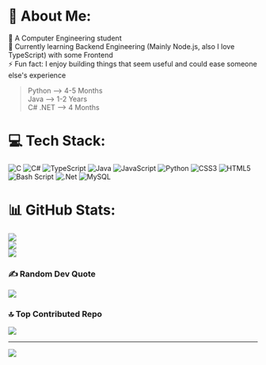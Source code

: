 # 💫 About Me:
🔭 A Computer Engineering student<br>
🌱 Currently learning Backend Engineering (Mainly Node.js, also I love TypeScript) with some Frontend<br>
⚡ Fun fact: I enjoy building things that seem useful and could ease someone else's experience<br>

> Python --> 4-5 Months<br>
> Java --> 1-2 Years<br>
> C# .NET --> 4 Months<br>

# 💻 Tech Stack:
![C](https://img.shields.io/badge/c-%2300599C.svg?style=for-the-badge&logo=c&logoColor=white) ![C#](https://img.shields.io/badge/c%23-%23239120.svg?style=for-the-badge&logo=csharp&logoColor=white) ![TypeScript](https://img.shields.io/badge/typescript-%23007ACC.svg?style=for-the-badge&logo=typescript&logoColor=white) ![Java](https://img.shields.io/badge/java-%23ED8B00.svg?style=for-the-badge&logo=openjdk&logoColor=white) ![JavaScript](https://img.shields.io/badge/javascript-%23323330.svg?style=for-the-badge&logo=javascript&logoColor=%23F7DF1E) ![Python](https://img.shields.io/badge/python-3670A0?style=for-the-badge&logo=python&logoColor=ffdd54) ![CSS3](https://img.shields.io/badge/css3-%231572B6.svg?style=for-the-badge&logo=css3&logoColor=white) ![HTML5](https://img.shields.io/badge/html5-%23E34F26.svg?style=for-the-badge&logo=html5&logoColor=white) ![Bash Script](https://img.shields.io/badge/bash_script-%23121011.svg?style=for-the-badge&logo=gnu-bash&logoColor=white) ![.Net](https://img.shields.io/badge/.NET-5C2D91?style=for-the-badge&logo=.net&logoColor=white) ![MySQL](https://img.shields.io/badge/mysql-4479A1.svg?style=for-the-badge&logo=mysql&logoColor=white)
# 📊 GitHub Stats:
![](https://github-readme-stats.vercel.app/api?username=ahm4dd&theme=dark&hide_border=false&include_all_commits=false&count_private=true)<br/>
![](https://nirzak-streak-stats.vercel.app/?user=ahm4dd&theme=dark&hide_border=false)<br/>
![](https://github-readme-stats.vercel.app/api/top-langs/?username=ahm4dd&theme=dark&hide_border=false&include_all_commits=false&count_private=true&layout=compact)

### ✍️ Random Dev Quote
![](https://quotes-github-readme.vercel.app/api?type=horizontal&theme=gruvbox)

### 🔝 Top Contributed Repo
![](https://github-contributor-stats.vercel.app/api?username=ahm4dd&limit=5&theme=dark&combine_all_yearly_contributions=true)

---
[![](https://visitcount.itsvg.in/api?id=ahm4dd&icon=0&color=12)](https://visitcount.itsvg.in)

